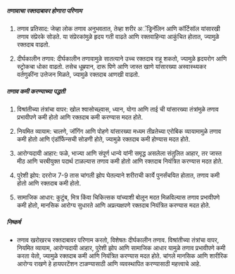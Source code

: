 ##### तणावाचा रक्तदाबावर होणारा परिणाम

1. तणाव प्रतिसाद: जेव्हा लोक तणाव अनुभवतात, तेव्हा शरीर अॅड्रिनॅलिन आणि कॉर्टिसॉल यांसारखी तणाव संप्रेरके सोडते. या संप्रेरकांमुळे हृदय गती वाढते आणि रक्तवाहिन्या आकुंचित होतात, ज्यामुळे रक्तदाब वाढतो.

2. दीर्घकालीन तणाव: दीर्घकालीन तणावामुळे सातत्याने उच्च रक्तदाब राहू शकतो, ज्यामुळे हृदयरोग आणि स्ट्रोकचा धोका वाढतो. तसेच धूम्रपान, दारू पिणे आणि जास्त खाणे यांसारख्या अस्वास्थ्यकर वर्तणुकींना उत्तेजन मिळते, ज्यामुळे रक्तदाब आणखी वाढतो.

##### तणाव कमी करण्याच्या पद्धती

1. विश्रांतीच्या तंत्रांचा वापर: खोल श्वासोच्छ्वास, ध्यान, योगा आणि ताई ची यांसारख्या तंत्रांमुळे तणाव प्रभावीपणे कमी होतो आणि रक्तदाब कमी करण्यास मदत होते.

2. नियमित व्यायाम: चालणे, जॉगिंग आणि पोहणे यांसारख्या मध्यम तीव्रतेच्या एरोबिक व्यायामामुळे तणाव कमी होतो आणि एंडॉर्फिन्सची सोडणी होते, ज्यामुळे रक्तदाब कमी होण्यास मदत होते.

3. आरोग्यदायी आहार: फळे, भाज्या आणि संपूर्ण धान्ये यांनी समृद्ध असलेला संतुलित आहार, तर जास्त मीठ आणि चरबीयुक्त पदार्थ टाळल्यास तणाव कमी होतो आणि रक्तदाब नियंत्रित करण्यास मदत होते.

4. पुरेशी झोप: दररोज 7-9 तास चांगली झोप घेतल्याने शरीराची कार्ये पुनर्संचयित होतात, तणाव कमी होतो आणि रक्तदाब कमी होतो.

5. सामाजिक आधार: कुटुंब, मित्र किंवा चिकित्सक यांच्याशी बोलून मदत मिळविल्यास तणाव प्रभावीपणे कमी होतो, मानसिक आरोग्य सुधारते आणि अप्रत्यक्षपणे रक्तदाब नियंत्रित करण्यास मदत होते.

##### निष्कर्ष
* तणाव खरोखरच रक्तदाबावर परिणाम करतो, विशेषतः दीर्घकालीन तणाव. विश्रांतीच्या तंत्रांचा वापर, नियमित व्यायाम, आरोग्यदायी आहार, पुरेशी झोप आणि सामाजिक आधार यामुळे तणाव प्रभावीपणे कमी करता येतो, ज्यामुळे रक्तदाब कमी आणि नियंत्रित करण्यास मदत होते. चांगले मानसिक आणि शारीरिक आरोग्य राखणे हे हायपरटेंशन टाळण्यासाठी आणि व्यवस्थापित करण्यासाठी महत्त्वाचे आहे.